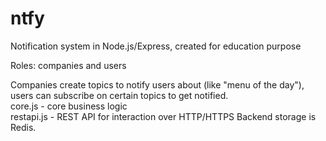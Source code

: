 # ntfy
Notification system in Node.js/Express,  created for education purpose

Roles: companies and users

Companies create topics to notify users about (like "menu of the day"), users can subscribe on certain topics to get notified.<br>
core.js - core business logic <br>
restapi.js - REST API for interaction over HTTP/HTTPS
Backend storage is Redis.

